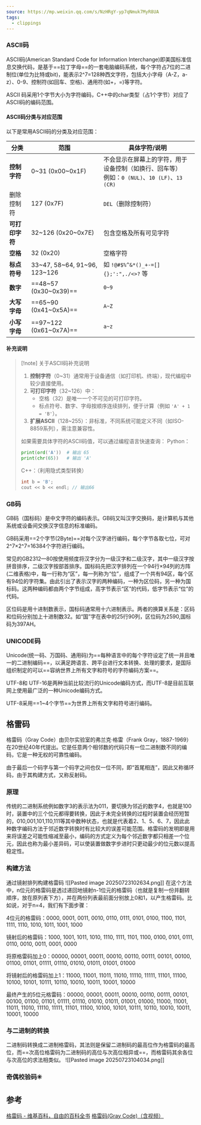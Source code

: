 ```yaml
---
source: https://mp.weixin.qq.com/s/NzHRgY-yp7qNmuk7MyR8UA
tags:
  - clippings
---
```



### ASCII码
ASCII码(American Standard Code for Information Interchange)即美国标准信息交换代码，是基于==拉丁字母==的一套电脑编码系统，每个字符占7位的二进制位(单位为比特或bit)，能表示2^7=128种西文字符，包括大小字母（A-Z，a-z）、0-9、控制符(如回车、空格)、通用符(如+，=)等字符。

ASCII 码采用1个字节大小为字符编码，C++中的char类型（占1个字节）对应了ASCII码的编码范围。

#### ASCII码分类与对应范围
以下是常用ASCII码的分类及对应范围：

| ​**​分类​**​    | ​**​范围​**​                   | ​**​具体字符/说明​**​                                                   |
| ------------- | ---------------------------- | ----------------------------------------------------------------- |
| ​**​控制字符​**​  | 0~31 (0x00~0x1F)             | 不会显示在屏幕上的字符，用于设备控制（如换行、回车等）  <br>例如：`0 (NUL)`、`10 (LF)`、`13 (CR)` |
| 删除控制符         | 127 (0x7F)                   | `DEL`（删除控制符）                                                      |
| ​**​可打印字符​**​ | 32~126 (0x20~0x7E)           | 包含空格及所有可见字符                                                       |
| ​**​空格​**​    | 32 (0x20)                    | 空格字符                                                              |
| ​**​标点符号​**​  | 33~47, 58~64, 91~96, 123~126 | 如 `!@#$%^&*()_+-=[]{};':",./<>?` 等                                |
| ​**​数字​**​    | ==48~57 (0x30~0x39)==        | `0~9`                                                             |
| ​**​大写字母​**​  | ==65~90 (0x41~0x5A)==        | `A~Z`                                                             |
| ​**​小写字母​**​  | ==97~122 (0x61~0x7A)==       | `a~z`                                                             |


#### 补充说明
> [!note] 关于ASCII码补充说明
> 
> 
> 1. ​**​控制字符​**​（0~31）通常用于设备通信（如打印机、终端），现代编程中较少直接使用。
> 2. ​**​可打印字符​**​（32~126）中：
>     - 空格（32）是唯一一个不可见的可打印字符。
>     - 标点符号、数字、字母按顺序连续排列，便于计算（例如 `'A' + 1 = 'B'`）。
> 3. ​**​扩展ASCII​**​（128~255）：非标准，不同系统可能定义不同（如ISO-8859系列），需注意兼容性。
> 
> 如果需要具体字符的ASCII码值，可以通过编程语言快速查询：
> Python：
> ```python
> print(ord('A'))  # 输出 65
> print(chr(65))   # 输出 'A'
> ```
>  C++：（利用隐式类型转换）
> ```Cpp
> int b = 'B';
> cout << b << endl; // 输出66
> ```
> 
> 

### GB码
GB码（国标码）是中文字符的编码表示。GB码又叫汉字交换码，是计算机与其他系统或设备间交换汉字信息的标准编码。

GB码采用==2个字节(2Byte)==对每个汉字进行编码，每个字节各取七位，可对2^7×2^7=16384个字符进行编码。

常见的GB2312—80按使用频度将汉字分为一级汉字和二级汉字，其中一级汉字按拼音排序，二级汉字按部首排序。国标码先把汉字排列在一个94行×94列的方阵(二维表格)中，每一行称为“区”，每一列称为“位”，组成了一个共有94区，每个区有94位的字符集。由此引出了表示汉字的两种编码，一种为区位码，另一种为国标码。这两种编码都由两个字节组成，高字节表示“区”的代码，低字节表示“位”的代码。

区位码是用十进制数表示，国标码通常用十六进制表示。两者的换算关系是：区码和位码分别加上十进制数32。如“国”字在表中的25行90列，区位码为2590,国标码为397AH。



### UNICODE码

Unicode(统一码、万国码、通用码)为==每种语言中的每个字符设定了统一并且唯一的二进制编码==，以满足跨语言、跨平台进行文本转换、处理的要求，是国际组织制定的可以==容纳世界上所有文字和符号的字符编码方案==。


UTF-8和 UTF-16是两种当前比较流行的Unicode编码方式，而UTF-8是目前互联网上使用最广泛的一种Unicode编码方式。

UTF-8采用==1~4个字节==为世界上所有文字和符号进行编码。


## 格雷码

格雷码（Gray Code）由贝尔实验室的弗兰克·格雷（Frank Gray，1887-1969）在20世纪40年代提出。它是任意两个相邻数的代码只有一位二进制数不同的编码，它是一种无权的可靠性编码。

由于最后一个码字与第一个码字之间也仅一位不同，即“首尾相连”，因此又称循环码，由于其构建方式，又称反射码。

### 原理
传统的二进制系统例如数字3的表示法为011，要切换为邻近的数字4，也就是100时，装置中的三个位元都得要转换，因此于未完全转换的过程时装置会经历短暂的，010,001,101,110,111等其中数种状态，也就是代表着2、1、5、6、7，因此此种数字编码方法于邻近数字转换时有比较大的误差可能范围。格雷码的发明即是用来将误差之可能性缩减至最小，编码的方式定义为每个邻近数字都只相差一个位元，因此也称为最小差异码，可以使装置做数字步进时只更动最少的位元数以提高稳定性。 
### 构建方法
通过镜射排列构建格雷码
![[Pasted image 20250723102634.png]]
在这个方法中，n位元的格雷码是透过递回地镜射n-1位元的格雷码（也就是复制一份并翻转顺序，放在原列表下方），并在两份列表最前面分别放上0和1，以产生格雷码。比如说，对于n=4，我们有下面步骤：

4位元的格雷码：0000, 0001, 0011, 0010, 0110, 0111, 0101, 0100, 1100, 1101, 1111, 1110, 1010, 1011, 1001, 1000

镜射后的格雷码：1000, 1001, 1011, 1010, 1110, 1111, 1101, 1100, 0100, 0101, 0111, 0110, 0010, 0011, 0001, 0000

将原格雷码加上0：00000, 00001, 00011, 00010, 00110, 00111, 00101, 00100, 01100, 01101, 01111, 01110, 01010, 01011, 01001, 01000

将镜射后的格雷码加上1：11000, 11001, 11011, 11010, 11110, 11111, 11101, 11100, 10100, 10101, 10111, 10110, 10010, 10011, 10001, 10000

最终产生的5位元格雷码：00000, 00001, 00011, 00010, 00110, 00111, 00101, 00100, 01100, 01101, 01111, 01110, 01010, 01011, 01001, 01000, 11000, 11001, 11011, 11010, 11110, 11111, 11101, 11100, 10100, 10101, 10111, 10110, 10010, 10011, 10001, 10000
### 与二进制的转换
二进制码转换成二进制格雷码，其法则是保留二进制码的最高位作为格雷码的最高位，而==次高位格雷码为二进制码的高位与次高位相异或==，而格雷码其余各位与次高位的求法相类似。
![[Pasted image 20250723104034.png]]


### 奇偶校验码✳️


## 参考
[格雷码 - 维基百科，自由的百科全书](https://zh.wikipedia.org/wiki/%E6%A0%BC%E9%9B%B7%E7%A0%81)
[格雷码(Gray Code)（含视频）](https://mp.weixin.qq.com/s/_sarVARsZ_Z7saW0Y6ZSWw)